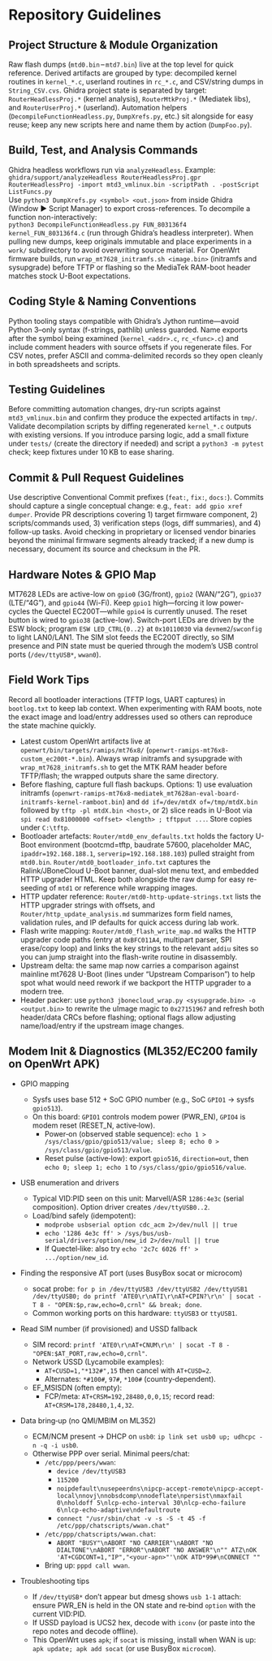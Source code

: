 # Repository Guidelines

## Project Structure & Module Organization
Raw flash dumps (`mtd0.bin` – `mtd7.bin`) live at the top level for quick reference. Derived artifacts are grouped by type: decompiled kernel routines in `kernel_*.c`, userland routines in `rc_*.c`, and CSV/string dumps in `String_CSV.cvs`. Ghidra project state is separated by target: `RouterHeadlessProj.*` (kernel analysis), `RouterMtkProj.*` (Mediatek libs), and `RouterUserProj.*` (userland). Automation helpers (`DecompileFunctionHeadless.py`, `DumpXrefs.py`, etc.) sit alongside for easy reuse; keep any new scripts here and name them by action (`DumpFoo.py`).

## Build, Test, and Analysis Commands
Ghidra headless workflows run via `analyzeHeadless`. Example:  
`ghidra/support/analyzeHeadless RouterHeadlessProj.gpr RouterHeadlessProj -import mtd3_vmlinux.bin -scriptPath . -postScript ListFuncs.py`  
Use `python3 DumpXrefs.py <symbol> <out.json>` from inside Ghidra (Window ▶ Script Manager) to export cross-references. To decompile a function non-interactively:  
`python3 DecompileFunctionHeadless.py FUN_803136f4 kernel_FUN_803136f4.c` (run through Ghidra’s headless interpreter). When pulling new dumps, keep originals immutable and place experiments in a `work/` subdirectory to avoid overwriting source material. For OpenWrt firmware builds, run `wrap_mt7628_initramfs.sh <image.bin>` (initramfs and sysupgrade) before TFTP or flashing so the MediaTek RAM-boot header matches stock U-Boot expectations.

## Coding Style & Naming Conventions
Python tooling stays compatible with Ghidra’s Jython runtime—avoid Python 3–only syntax (f-strings, pathlib) unless guarded. Name exports after the symbol being examined (`kernel_<addr>.c`, `rc_<func>.c`) and include comment headers with source offsets if you regenerate files. For CSV notes, prefer ASCII and comma-delimited records so they open cleanly in both spreadsheets and scripts.

## Testing Guidelines
Before committing automation changes, dry-run scripts against `mtd3_vmlinux.bin` and confirm they produce the expected artifacts in `tmp/`. Validate decompilation scripts by diffing regenerated `kernel_*.c` outputs with existing versions. If you introduce parsing logic, add a small fixture under `tests/` (create the directory if needed) and script a `python3 -m pytest` check; keep fixtures under 10 KB to ease sharing.

## Commit & Pull Request Guidelines
Use descriptive Conventional Commit prefixes (`feat:`, `fix:`, `docs:`). Commits should capture a single conceptual change: e.g., `feat: add gpio xref dumper`. Provide PR descriptions covering 1) target firmware component, 2) scripts/commands used, 3) verification steps (logs, diff summaries), and 4) follow-up tasks. Avoid checking in proprietary or licensed vendor binaries beyond the minimal firmware segments already tracked; if a new dump is necessary, document its source and checksum in the PR.

## Hardware Notes & GPIO Map
MT7628 LEDs are active-low on `gpio0` (3G/front), `gpio2` (WAN/“2G”), `gpio37` (LTE/“4G”), and `gpio44` (Wi-Fi). Keep `gpio1` high—forcing it low power-cycles the Quectel EC200T—while `gpio4` is currently unused. The reset button is wired to `gpio38` (active-low). Switch-port LEDs are driven by the ESW block; program `ESW LED_CTRL{0..2}` at `0x10110030` via `devmem2`/`swconfig` to light LAN0/LAN1. The SIM slot feeds the EC200T directly, so SIM presence and PIN state must be queried through the modem’s USB control ports (`/dev/ttyUSB*`, `wwan0`).

## Field Work Tips
Record all bootloader interactions (TFTP logs, UART captures) in `bootlog.txt` to keep lab context. When experimenting with RAM boots, note the exact image and load/entry addresses used so others can reproduce the state machine quickly.
- Latest custom OpenWrt artifacts live at `openwrt/bin/targets/ramips/mt76x8/` (`openwrt-ramips-mt76x8-custom_ec200t-*.bin`). Always wrap initramfs and sysupgrade with `wrap_mt7628_initramfs.sh` to get the MTK RAM header before TFTP/flash; the wrapped outputs share the same directory.
- Before flashing, capture full flash backups. Options: 1) use evaluation initramfs (`openwrt-ramips-mt76x8-mediatek_mt7628an-eval-board-initramfs-kernel-ramboot.bin`) and `dd if=/dev/mtdX of=/tmp/mtdX.bin` followed by `tftp -pl mtdX.bin <host>`, or 2) slice reads in U-Boot via `spi read 0x81000000 <offset> <length> ; tftpput ...`. Store copies under `C:\tftp`.
- Bootloader artefacts: `Router/mtd0_env_defaults.txt` holds the factory U-Boot environment (bootcmd=tftp, baudrate 57600, placeholder MAC, `ipaddr=192.168.188.1`, `serverip=192.168.188.103`) pulled straight from `mtd0.bin`. `Router/mtd0_bootloader_info.txt` captures the Ralink/JBoneCloud U-Boot banner, dual-slot menu text, and embedded HTTP upgrader HTML. Keep both alongside the raw dump for easy re-seeding of `mtd1` or reference while wrapping images.
- HTTP updater reference: `Router/mtd0-http-update-strings.txt` lists the HTTP upgrader strings with offsets, and `Router/http_update_analysis.md` summarizes form field names, validation rules, and IP defaults for quick access during lab work.
- Flash write mapping: `Router/mtd0_flash_write_map.md` walks the HTTP upgrader code paths (entry at `0xBFC011A4`, multipart parser, SPI erase/copy loop) and links the key strings to the relevant `addiu` sites so you can jump straight into the flash-write routine in disassembly.
- Upstream delta: the same map now carries a comparison against mainline mt7628 U-Boot (lines under “Upstream Comparison”) to help spot what would need rework if we backport the HTTP upgrader to a modern tree.
- Header packer: use `python3 jbonecloud_wrap.py <sysupgrade.bin> -o <output.bin>` to rewrite the uImage magic to `0x27151967` and refresh both header/data CRCs before flashing; optional flags allow adjusting name/load/entry if the upstream image changes.
## Modem Init & Diagnostics (ML352/EC200 family on OpenWrt APK)

- GPIO mapping
  - Sysfs uses base 512 + SoC GPIO number (e.g., SoC `GPIO1` → sysfs `gpio513`).
  - On this board: `GPIO1` controls modem power (PWR_EN), `GPIO4` is modem reset (RESET_N, active‑low).
    - Power‑on (observed stable sequence): `echo 1 > /sys/class/gpio/gpio513/value; sleep 8; echo 0 > /sys/class/gpio/gpio513/value`.
    - Reset pulse (active‑low): export `gpio516`, `direction=out`, then `echo 0; sleep 1; echo 1` to `/sys/class/gpio/gpio516/value`.

- USB enumeration and drivers
  - Typical VID:PID seen on this unit: Marvell/ASR `1286:4e3c` (serial composition). Option driver creates `/dev/ttyUSB0..2`.
  - Load/bind safely (idempotent):
    - `modprobe usbserial option cdc_acm 2>/dev/null || true`
    - `echo '1286 4e3c ff' > /sys/bus/usb-serial/drivers/option/new_id 2>/dev/null || true`
    - If Quectel‑like: also try `echo '2c7c 6026 ff' > .../option/new_id`.

- Finding the responsive AT port (uses BusyBox socat or microcom)
  - socat probe: `for p in /dev/ttyUSB3 /dev/ttyUSB2 /dev/ttyUSB1 /dev/ttyUSB0; do printf 'ATE0\r\nATI\r\nAT+CPIN?\r\n' | socat -T 8 - "OPEN:$p,raw,echo=0,crnl" && break; done`.
  - Common working ports on this hardware: `ttyUSB3` or `ttyUSB1`.

- Read SIM number (if provisioned) and USSD fallback
  - SIM record: `printf 'ATE0\r\nAT+CNUM\r\n' | socat -T 8 - "OPEN:$AT_PORT,raw,echo=0,crnl"`.
  - Network USSD (Lycamobile examples):
    - `AT+CUSD=1,"*132#",15` then cancel with `AT+CUSD=2`.
    - Alternates: `*#100#`, `97#`, `*100#` (country‑dependent).
  - EF_MSISDN (often empty):
    - FCP/meta: `AT+CRSM=192,28480,0,0,15`; record read: `AT+CRSM=178,28480,1,4,32`.

- Data bring‑up (no QMI/MBIM on ML352)
  - ECM/NCM present → DHCP on `usb0`: `ip link set usb0 up; udhcpc -n -q -i usb0`.
  - Otherwise PPP over serial. Minimal peers/chat:
    - `/etc/ppp/peers/wwan`:
      - `device /dev/ttyUSB3`
      - `115200`
      - `noipdefault\nusepeerdns\nipcp-accept-remote\nipcp-accept-local\nnovj\nnobsdcomp\nnodeflate\npersist\nmaxfail 0\nholdoff 5\nlcp-echo-interval 30\nlcp-echo-failure 6\nlcp-echo-adaptive\ndefaultroute`
      - `connect "/usr/sbin/chat -v -s -S -t 45 -f /etc/ppp/chatscripts/wwan.chat"`
    - `/etc/ppp/chatscripts/wwan.chat`:
      - `ABORT "BUSY"\nABORT "NO CARRIER"\nABORT "NO DIALTONE"\nABORT "ERROR"\nABORT "NO ANSWER"\n"" ATZ\nOK 'AT+CGDCONT=1,"IP","<your-apn>"'\nOK ATD*99#\nCONNECT ""`
    - Bring up: `pppd call wwan`.

- Troubleshooting tips
  - If `/dev/ttyUSB*` don’t appear but dmesg shows `usb 1-1` attach: ensure PWR_EN is held in the ON state and re‑bind `option` with the current VID:PID.
  - If USSD payload is UCS2 hex, decode with `iconv` (or paste into the repo notes and decode offline).
  - This OpenWrt uses `apk`; if `socat` is missing, install when WAN is up: `apk update; apk add socat` (or use BusyBox `microcom`).


